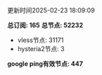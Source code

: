 更新时间2025-02-23 18:09:09

**总订阅: 165**
**总节点: 52232**
- vless节点: 31171
- hysteria2节点: 3

**google ping有效节点: 447**
